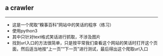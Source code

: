 ## a crawler

---

- 这是一个爬取“糗事百科”网站中的笑话的程序（练习）
- 使用python3
- 其中只针对text格式笑话进行抓取，不涉及图片
- 找到url入口的方法很简单，只是按平常我们查看这个网站的笑话时打开这个页面，然后适当地按“上一页”“下一页”进行测试，最后得出这个爬取url入口

